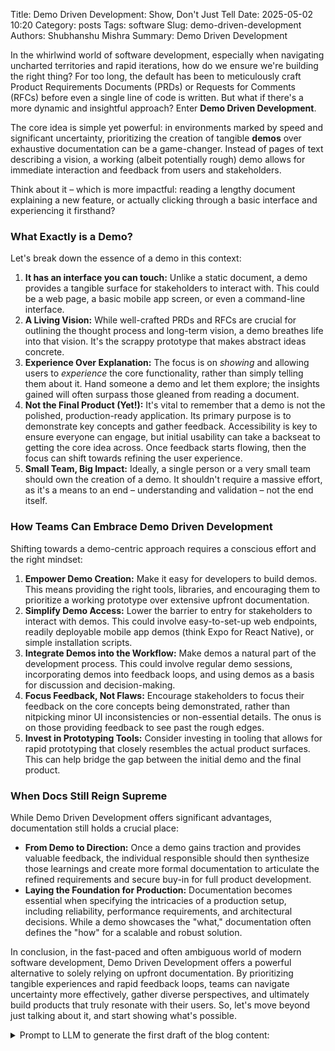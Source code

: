 Title: Demo Driven Development: Show, Don't Just Tell
Date: 2025-05-02 10:20
Category: posts
Tags: software
Slug: demo-driven-development
Authors: Shubhanshu Mishra
Summary: Demo Driven Development

In the whirlwind world of software development, especially when navigating uncharted territories and rapid iterations, how do we ensure we're building the right thing? For too long, the default has been to meticulously craft Product Requirements Documents (PRDs) or Requests for Comments (RFCs) before even a single line of code is written. But what if there's a more dynamic and insightful approach? Enter **Demo Driven Development**.

The core idea is simple yet powerful: in environments marked by speed and significant uncertainty, prioritizing the creation of tangible **demos** over exhaustive documentation can be a game-changer. Instead of pages of text describing a vision, a working (albeit potentially rough) demo allows for immediate interaction and feedback from users and stakeholders.

Think about it – which is more impactful: reading a lengthy document explaining a new feature, or actually clicking through a basic interface and experiencing it firsthand?

### What Exactly is a Demo?

Let's break down the essence of a demo in this context:

1.  **It has an interface you can touch:** Unlike a static document, a demo provides a tangible surface for stakeholders to interact with. This could be a web page, a basic mobile app screen, or even a command-line interface.
2.  **A Living Vision:** While well-crafted PRDs and RFCs are crucial for outlining the thought process and long-term vision, a demo breathes life into that vision. It's the scrappy prototype that makes abstract ideas concrete.
3.  **Experience Over Explanation:** The focus is on *showing* and allowing users to *experience* the core functionality, rather than simply telling them about it. Hand someone a demo and let them explore; the insights gained will often surpass those gleaned from reading a document.
4.  **Not the Final Product (Yet!):** It's vital to remember that a demo is not the polished, production-ready application. Its primary purpose is to demonstrate key concepts and gather feedback. Accessibility is key to ensure everyone can engage, but initial usability can take a backseat to getting the core idea across. Once feedback starts flowing, then the focus can shift towards refining the user experience.
5.  **Small Team, Big Impact:** Ideally, a single person or a very small team should own the creation of a demo. It shouldn't require a massive effort, as it's a means to an end – understanding and validation – not the end itself.

### How Teams Can Embrace Demo Driven Development

Shifting towards a demo-centric approach requires a conscious effort and the right mindset:

1.  **Empower Demo Creation:** Make it easy for developers to build demos. This means providing the right tools, libraries, and encouraging them to prioritize a working prototype over extensive upfront documentation.
2.  **Simplify Demo Access:** Lower the barrier to entry for stakeholders to interact with demos. This could involve easy-to-set-up web endpoints, readily deployable mobile app demos (think Expo for React Native), or simple installation scripts.
3.  **Integrate Demos into the Workflow:** Make demos a natural part of the development process. This could involve regular demo sessions, incorporating demos into feedback loops, and using demos as a basis for discussion and decision-making.
4.  **Focus Feedback, Not Flaws:** Encourage stakeholders to focus their feedback on the core concepts being demonstrated, rather than nitpicking minor UI inconsistencies or non-essential details. The onus is on those providing feedback to see past the rough edges.
5.  **Invest in Prototyping Tools:** Consider investing in tooling that allows for rapid prototyping that closely resembles the actual product surfaces. This can help bridge the gap between the initial demo and the final product.

### When Docs Still Reign Supreme

While Demo Driven Development offers significant advantages, documentation still holds a crucial place:

* **From Demo to Direction:** Once a demo gains traction and provides valuable feedback, the individual responsible should then synthesize those learnings and create more formal documentation to articulate the refined requirements and secure buy-in for full product development.
* **Laying the Foundation for Production:** Documentation becomes essential when specifying the intricacies of a production setup, including reliability, performance requirements, and architectural decisions. While a demo showcases the "what," documentation often defines the "how" for a scalable and robust solution.

In conclusion, in the fast-paced and often ambiguous world of modern software development, Demo Driven Development offers a powerful alternative to solely relying on upfront documentation. By prioritizing tangible experiences and rapid feedback loops, teams can navigate uncertainty more effectively, gather diverse perspectives, and ultimately build products that truly resonate with their users. So, let's move beyond just talking about it, and start showing what's possible.

<details>
<summary>Prompt to LLM to generate the first draft of the blog content:</summary>
Format these thoughts into a blogpost style: 

Title: Demo Driven Development

Key Idea: Demo Driven Development in software teams is helpful than PRD driven development (or Doc Driven development) especially in rapid moving field with large uncertainity. Building demos instead of docs allows us to get user and stakeholder feedback rapidly. Also using demos allows us to get more diverse feedback from non developers. Finally, demos allows us to identify key bottlenecks of building things and also allow us to explore possibilities. 

What is a demo:
1. It has an interface which stakeholders can interact.
2. Good PRD/RFCs are like demos but they help explain the thought process and provide a vision. A demo provides life to a vision, although it is scrapy.
3. Focused on Show/Experience rather than tell. If I just give you the demo and help you explore it it will be more illustrative than making you read a doc.
4. Demo is not the final product. Ideally it should help demonstrate the key ideas to the relevant stakeholders. Usability of demo should not be a priority over Accessibility. Once the demo is done and feedback starts flowing, focus on improving usability.
5. A demo should not require a big team to build, ideally one person should be able to take ownership of the demo. A demo is not the product so it should not require a lot of effort.


What can teams do to enable demo driven development:
1. Make demo development easier. Have the right tools, encourage developers to prioritize building a demo rather than writing a doc. 
2. Make demo access easier, e.g. easy to setup a web endpoint to access the demo, easy to try a mobile app for demo (e.g. expo for React Native)
3. Make demos part of the process
4. Discourage nitpicking the demo and avoid discussion on the non essential parts of the demo. This onus is on the people providing feedback
5. Try to allow demos to be as close the the actual product surfaces, invest in tooling around these. 

What are the cases where docs are still important for development. 
- While demos help us get feedback and a general feel of the work, once the demo starts gaining tracking, the individual responsible for the demo should then distill the ideas and generate the buy in for the product development work
- Docs should help specify the learnings and the requirement for production setup where things need to be reliable and performant.

</details>
